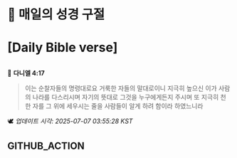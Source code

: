 # 🙏 매일의 성경 구절
# [Daily Bible verse]
##
<!-- START_BIBLE_VERSE -->
📖 **다니엘 4:17**
> 이는 순찰자들의 명령대로요 거룩한 자들의 말대로이니 지극히 높으신 이가 사람의 나라를 다스리시며 자기의 뜻대로 그것을 누구에게든지 주시며 또 지극히 천한 자를 그 위에 세우시는 줄을 사람들이 알게 하려 함이라 하였느니라

🕊️ _업데이트 시각: 2025-07-07 03:55:28 KST_
  <!-- END_BIBLE_VERSE -->
## GITHUB_ACTION
